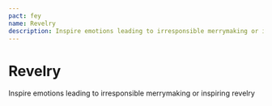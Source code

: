 ```yaml
---
pact: fey
name: Revelry
description: Inspire emotions leading to irresponsible merrymaking or inspiring revelry
---
```


# Revelry

Inspire emotions leading to irresponsible merrymaking or inspiring revelry
